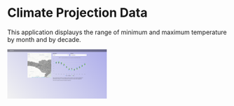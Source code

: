 
# Climate Projection Data

This application displauys the range of minimum and maximum temperature by month and by decade.


<!-- ![imagem](./git_image/img1.png) --> 

<img src = './git_image/img1.png' alt = 'imagem' style = 'width: 45%'>
